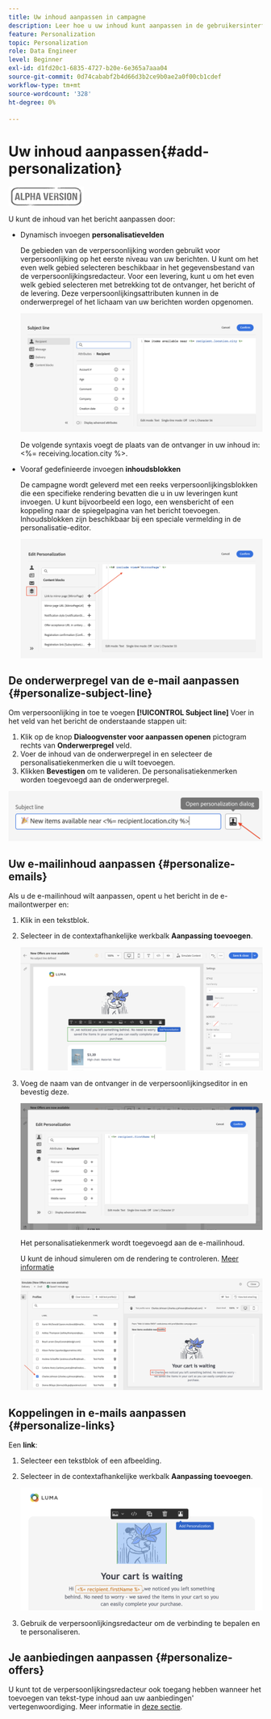 ```yaml
---
title: Uw inhoud aanpassen in campagne
description: Leer hoe u uw inhoud kunt aanpassen in de gebruikersinterface van Adobe Campaign
feature: Personalization
topic: Personalization
role: Data Engineer
level: Beginner
exl-id: d1fd20c1-6835-4727-b20e-6e365a7aaa04
source-git-commit: 0d74cababf2b4d66d3b2ce9b0ae2a0f00cb1cdef
workflow-type: tm+mt
source-wordcount: '328'
ht-degree: 0%

---
```


# Uw inhoud aanpassen{#add-personalization}

![](../assets/do-not-localize/badge.png)

U kunt de inhoud van het bericht aanpassen door:

* Dynamisch invoegen **personalisatievelden**

   De gebieden van de verpersoonlijking worden gebruikt voor verpersoonlijking op het eerste niveau van uw berichten. U kunt om het even welk gebied selecteren beschikbaar in het gegevensbestand van de verpersoonlijkingsredacteur. Voor een levering, kunt u om het even welk gebied selecteren met betrekking tot de ontvanger, het bericht of de levering. Deze verpersoonlijkingsattributen kunnen in de onderwerpregel of het lichaam van uw berichten worden opgenomen.

   ![](assets/perso-subject-line.png)

   De volgende syntaxis voegt de plaats van de ontvanger in uw inhoud in: &lt;%= receiving.location.city %>.

* Vooraf gedefinieerde invoegen **inhoudsblokken**

   De campagne wordt geleverd met een reeks verpersoonlijkingsblokken die een specifieke rendering bevatten die u in uw leveringen kunt invoegen. U kunt bijvoorbeeld een logo, een wensbericht of een koppeling naar de spiegelpagina van het bericht toevoegen. Inhoudsblokken zijn beschikbaar bij een speciale vermelding in de personalisatie-editor.

   ![](assets/perso-content-blocks.png)
<!--
* Create **conditional content**

    Configure conditional content to add dynamic personalization based on the recipient’s profile for example. Text blocks and/or images are inserted when a particular condition is true.
-->

## De onderwerpregel van de e-mail aanpassen {#personalize-subject-line}

Om verpersoonlijking in toe te voegen **[!UICONTROL Subject line]** Voer in het veld van het bericht de onderstaande stappen uit:

1. Klik op de knop **Dialoogvenster voor aanpassen openen** pictogram rechts van **Onderwerpregel** veld.
1. Voer de inhoud van de onderwerpregel in en selecteer de personalisatiekenmerken die u wilt toevoegen.
1. Klikken **Bevestigen** om te valideren. De personalisatiekenmerken worden toegevoegd aan de onderwerpregel.

![](assets/perso-subject.png)

## Uw e-mailinhoud aanpassen {#personalize-emails}

Als u de e-mailinhoud wilt aanpassen, opent u het bericht in de e-mailontwerper en:

1. Klik in een tekstblok.
1. Selecteer in de contextafhankelijke werkbalk **Aanpassing toevoegen**.

   ![](assets/perso-add-to-content.png)

1. Voeg de naam van de ontvanger in de verpersoonlijkingseditor in en bevestig deze.

   ![](assets/perso-add-name.png)

   Het personalisatiekenmerk wordt toegevoegd aan de e-mailinhoud.

   U kunt de inhoud simuleren om de rendering te controleren. [Meer informatie](../preview-test/preview-content.md)

   ![](assets/perso-rendering.png)


## Koppelingen in e-mails aanpassen {#personalize-links}

Een **link**:

1. Selecteer een tekstblok of een afbeelding.
1. Selecteer in de contextafhankelijke werkbalk **Aanpassing toevoegen**.

   ![](assets/perso-link.png)

1. Gebruik de verpersoonlijkingsredacteur om de verbinding te bepalen en te personaliseren.

## Je aanbiedingen aanpassen {#personalize-offers}

U kunt tot de verpersoonlijkingsredacteur ook toegang hebben wanneer het toevoegen van tekst-type inhoud aan uw aanbiedingen&#39; vertegenwoordiging. Meer informatie in [deze sectie](../content/offers.md).
